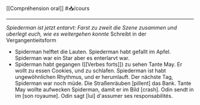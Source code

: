 [[Compréhension oral]] #📥/cours
___
*Spiederman ist jetzt entarvt: Farst zu zweit die Szene zusammen und uberlegt euch, wie es weitergehen konnte*
Schreibt in der Vergangentieitsform 

- Spiderman helftet die Lauten. Spiederman habt gefallt im Apfel. Spiderman war ein Star aber es enterlarvt war.
- Spiderman habt gegangen ([[Verbes forts]]) zu sehen Tante May. Er wollt zu essen Cookies, und zu schlafen. Spiederman ist habt ungewöhnlichen Rhythmus, und er herumlauft. Der nächste Tag, Spiderman war noch müde. Die Straßenräuben [pillent] das Bank. Tante May wollte aufwecken Spiderman, damit er im Bild [crash]. Odin sendt in im [son royaume]. Odin sagt [lui] d'assumer ses responsabilités.